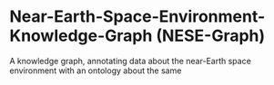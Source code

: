 # Near-Earth-Space-Environment-Knowledge-Graph (NESE-Graph)
A knowledge graph, annotating data about the near-Earth space environment with an ontology about the same
